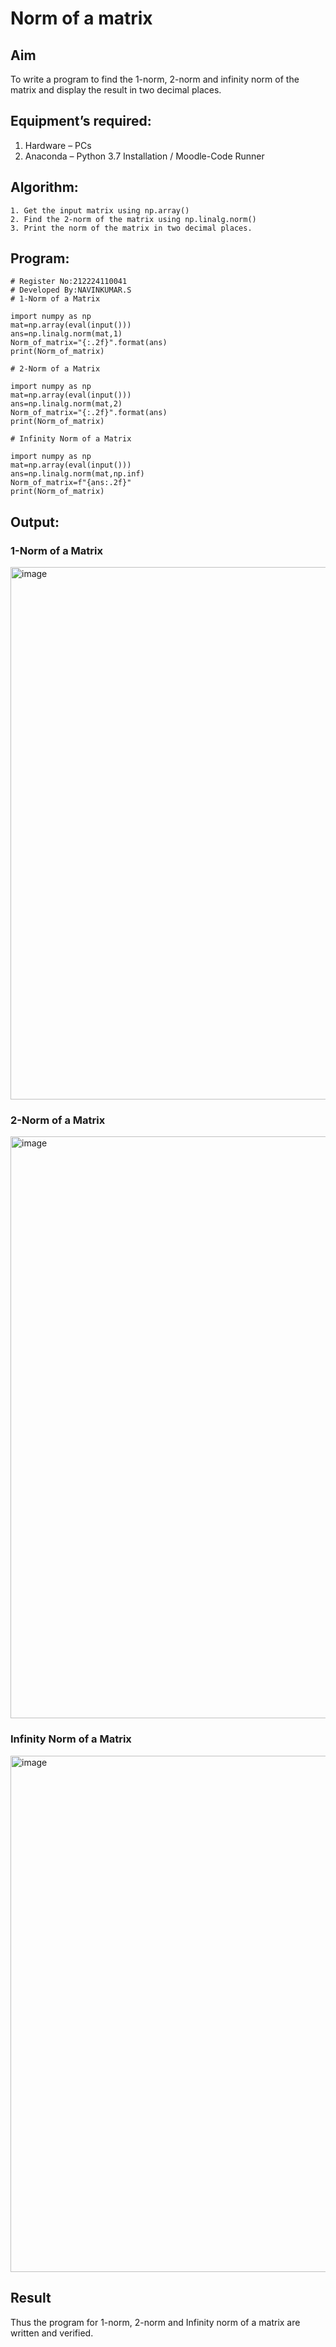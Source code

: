 # Norm of a matrix
## Aim
To write a program to find the 1-norm, 2-norm and infinity norm of the matrix and display the result in two decimal places.
## Equipment’s required:
1.	Hardware – PCs
2.	Anaconda – Python 3.7 Installation / Moodle-Code Runner
## Algorithm:
	1. Get the input matrix using np.array()   
    2. Find the 2-norm of the matrix using np.linalg.norm()
	3. Print the norm of the matrix in two decimal places.
## Program:
```
# Register No:212224110041
# Developed By:NAVINKUMAR.S
# 1-Norm of a Matrix

import numpy as np
mat=np.array(eval(input()))
ans=np.linalg.norm(mat,1)
Norm_of_matrix="{:.2f}".format(ans)
print(Norm_of_matrix)

# 2-Norm of a Matrix

import numpy as np
mat=np.array(eval(input()))
ans=np.linalg.norm(mat,2)
Norm_of_matrix="{:.2f}".format(ans)
print(Norm_of_matrix)

# Infinity Norm of a Matrix

import numpy as np
mat=np.array(eval(input()))
ans=np.linalg.norm(mat,np.inf)
Norm_of_matrix=f"{ans:.2f}"
print(Norm_of_matrix)

```
## Output:
### 1-Norm of a Matrix

<img width="1215" height="852" alt="image" src="https://github.com/user-attachments/assets/d541e733-198a-432f-a5af-6de3de8a0a14" />


### 2-Norm of a Matrix

<img width="1143" height="931" alt="image" src="https://github.com/user-attachments/assets/8f37264b-e01b-4e53-bd08-c2d5a962bb8f" />


### Infinity Norm of a Matrix

<img width="1148" height="826" alt="image" src="https://github.com/user-attachments/assets/9efdb280-3d95-4da6-9681-a6a70df87d6d" />


## Result
Thus the program for 1-norm, 2-norm and Infinity norm of a matrix are written and verified.

